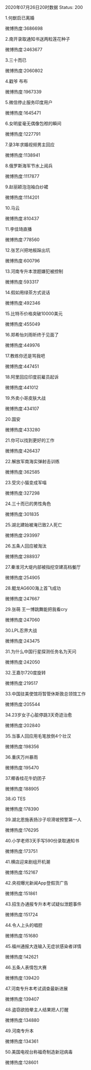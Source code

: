 2020年07月26日20时数据
Status: 200

1.何猷启已离婚

微博热度:3686698

2.南开录取通知书送两粒莲花种子

微博热度:2463677

3.三十而已

微博热度:2060802

4.戳爷 布布

微博热度:1967339

5.微信停止服务印度用户

微博热度:1645471

6.女明星毫无偶像包袱的瞬间

微博热度:1227791

7.录3年求婚视频男主回应

微博热度:1138941

8.俄罗斯海军节水上阅兵

微博热度:1117877

9.赵丽颖泡泡袖白纱裙

微博热度:1114201

10.马云

微博热度:810437

11.李佳琦直播

微博热度:778560

12.张艺兴把地板跺出坑

微博热度:600796

13.河南专升本泄题嫌犯被控制

微博热度:593317

14.假如用绿茶方式说话

微博热度:492346

15.比特币价格突破10000美元

微博热度:455049

16.郑希怡刘雨昕终于见面了

微博热度:449976

17.教练你还是骂我吧

微博热度:447451

18.阿里回应印度前雇员起诉

微博热度:441012

19.外卖小哥皮肤大战

微博热度:434107

20.国安

微博热度:433280

21.你可以找到更好的工作

微博热度:426437

22.解放军南海实弹射击训练

微博热度:362585

23.受灾小猫变成军喵

微博热度:327298

24.三十而已的男性角色

微博热度:301835

25.湖北建始被淹已致2人死亡

微博热度:293997

26.五条人回应被淘汰

微博热度:288937

27.秦淮河大堤内部被指挖空建高档餐厅

微博热度:254905

28.鲲龙AG600海上首飞成功

微博热度:247667

29.张萌 王一博跳舞能把我看cry

微博热度:247060

30.LPL忍界大战

微博热度:243475

31.为什么中国行星探测任务名为天问

微博热度:242050

32.王嘉尔720度旋转

微博热度:219517

33.中国驻美使馆将暂管休斯敦总领馆工作

微博热度:205544

34.23岁女子心脏停跳3天奇迹治愈

微博热度:202840

35.当事人回应用毛笔放倒4个壮汉

微博热度:198356

36.重庆万州暴雨

微博热度:195470

37.椰香桂花牛奶团子

微博热度:188905

38.iG TES

微博热度:178390

39.湖北恩施表扬沙子坝滑坡预警第一人

微博热度:176295

40.小学老师3天手写590份录取通知书

微博热度:173751

41.横店迎来剧组开机潮

微博热度:152167

42.央视曝光新闻App登假货广告

微博热度:151861

43.招生办通报专升本考试疑似泄题事件

微博热度:151724

44.令人上头的唱腔

微博热度:151680

45.福州通报大连输入无症状感染者详情

微博热度:142621

46.五条人表情包大赛

微博热度:139420

47.河南专升本考试调查最新进展

微博热度:139407

48.盗窃欲拍晕主人结果把人打醒

微博热度:134880

49.河南专升本

微博热度:134361

50.美国电视台称福奇制造新冠病毒

微博热度:128601

